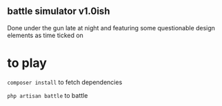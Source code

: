 ## battle simulator v1.0ish

Done under the gun late at night and featuring some questionable design elements as time ticked on

# to play

`composer install` to fetch dependencies

`php artisan battle` to battle
